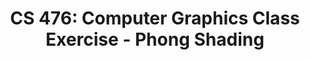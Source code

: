 ---
layout: exercise_javascript_shader
permalink: "Lighting/Phong"
title: "CS 476: Computer Graphics Class Exercise - Phong Shading"
excerpt: "CS 476: Computer Graphics Class Exercise - Phong Shading"

info:
  instructions: "Move the code for Phong illumination in the vertex shader over to the fragment shader.  You create varying attributes for intersection, normal, and color"
  goals:
    - Explore how to convert Gouraud shading into Phong shading by moving the appropriate code over from the vertex shader to the fragment shader

processor:  
  correctfeedback: "Correct!!" 
  incorrectfeedback: "Try again"
  submitformlink: false
  feedbackprocess: | 
    let correctStr = "";

  correctcheck: correctStr


vert:
  isreadonly: false
  code: |
        precision mediump float;
        #define MAX_LIGHTS 10
        struct Light {
            vec3 pos;
            vec3 color;
            vec3 atten;
        };

        // Material properties
        uniform vec3 uKa; // Ambient color for material
        uniform vec3 uKd; // Diffuse color for material
        uniform vec3 uKs; // Specular color for material
        uniform float uShininess; // Specular exponent for material

        // Transformation/projection matrices
        uniform mat4 uMVMatrix;
        uniform mat4 uPMatrix;
        uniform mat4 tMatrix;
        uniform mat3 uNMatrix;

        // Light properties
        uniform int numLights;
        uniform Light lights[MAX_LIGHTS];

        // Camera properties
        uniform vec3 uEye;

        // Per-vertex attributes
        attribute vec3 vPos;
        attribute vec3 vNormal;
        attribute vec3 vColor;


        // Stuff to send to fragment shader
        varying vec3 color;

        void main(void) {
            // Transformed position of vertex in homogenous coordinates
            vec4 tpos = tMatrix*vec4(vPos, 1.0); 
            // Transformed normal of vertex
            vec3 NT = normalize(uNMatrix*vNormal); 
            // Viewing window position, taking into consideration the camera
            gl_Position = uPMatrix*uMVMatrix*tpos; 


            vec3 LPos = lights[0].pos; // Position of light
            vec3 VPos = tpos.xyz; // Position of the vertex in world coordinates

            // Diffuse coefficient
            vec3 LVec = normalize(LPos-VPos); // Unit vector from vertex to light
            float kdCoeff = dot(NT, LVec);
            if (kdCoeff < 0.0) {
                kdCoeff = 0.0;
            }

            // Specular coefficient
            vec3 dh = -reflect(LVec, NT);
            vec3 h = normalize(uEye-VPos);
            float ksCoeff = dot(h, dh);
            if (ksCoeff < 0.0) {
              ksCoeff = 0.0;
            }
            ksCoeff = pow(ksCoeff, uShininess);

            color = uKa + lights[0].color*(kdCoeff*uKd*vColor + ksCoeff*uKs);
        }



frag:
  isreadonly: false
  code: |
        precision mediump float;

        // Camera properties
        uniform vec3 uEye;

        // Lights
        struct Light {
            vec3 pos;
            vec3 color;
            vec3 atten;
        };
        #define MAX_LIGHTS 10
        uniform Light lights[MAX_LIGHTS];

        // Material properties
        uniform vec3 uKa; // Ambient color for material
        uniform vec3 uKd; // Diffuse color for material
        uniform vec3 uKs; // Specular color for material
        uniform float uShininess; // Specular exponent for material

        // TODO: Define other varying properties
        varying vec3 color;

        void main(void) {
            gl_FragColor = vec4(color, 1.0);
        }


scene:
  isreadonly: true
  code: |
        {
            "name":"localilluminationscene",
            "materials":{
                "green":{
                    "ka":[0.0, 0.4, 0.0],
                    "kd":[0.0, 1.0, 0.0],
                    "ks":[0.8, 0.0, 0.0],
                    "shininess":10
                },
                "grayblueshine":{
                    "kd":[0.5, 0.5, 0.5],
                    "ka":[0.1, 0.1, 0.1],
                    "ks":[0.0, 0.0, 1.0]
                },
                "yellow":{
                    "kd":[0.5, 0.5, 0.2],
                    "ka":[0.3, 0.3, 0.0],
                    "ks":[1.0, 1.0, 0.0],
                    "shininess":5
                }
            },

            "lights":[
                {
                    "pos":[0, 2, 0],
                    "color":[1, 1, 1]
                }
            ],
            
            "cameras":[
                {
                    "pos": [-0.02,4.02,4.65],
                    "rot": [0.20,0.02,0.00,0.98]
                }
            ],
            
            "children":[
                {
                    "transform":[20, 0, 0, 0,
                                0, 20, 0, 0,
                                0, 0, 20, 0,
                                0, 0, 0, 1],
                    "shapes":[
                        {
                        "type":"mesh",
                        "filename":"../assets/js/ggslac/meshes/square.off",
                        "material":"green"
                        }
                    ]
                },

                {
                    "transform":[2, 0, 0, -2.5,
                                0, 2, 0, 1,
                                0, 0, 2, 0,
                                0, 0, 0, 1],
                    "shapes":[
                        {
                        "type":"mesh",
                        "filename":"../assets/js/ggslac/meshes/homer.off",
                        "material":"yellow"
                        }
                    ]
                },

                {
                    "transform":[1, 0, 0, 3,
                                0, 0, 1, 2,
                                0, -1, 0, -1,
                                0, 0, 0, 1],
                    "shapes":[
                        {
                        "type":"mesh",
                        "filename":"../assets/js/ggslac/meshes/dinopet.off",
                        "material":"grayblueshine"
                        }
                    ]
                },

                {
                    "transform":[2, 0, 0, 0,
                                0, 1, 0, 0,
                                0, 0, 1, 0,
                                0, 0, 0, 1],
                    "shapes":[
                        {
                            "type":"sphere",
                            "radius":0.5,
                            "center":[0, 0, -10],
                            "material":"green"
                        }
                    ]
                }
            ]
        }
---
